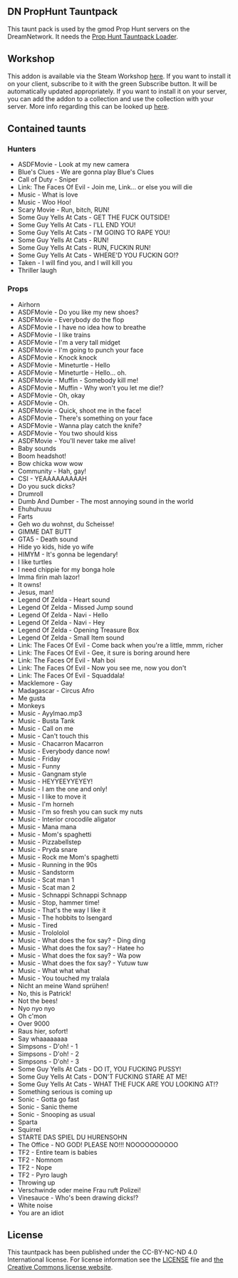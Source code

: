 DN PropHunt Tauntpack
---------------------

This taunt pack is used by the gmod Prop Hunt servers on the DreamNetwork. It needs the [Prop Hunt Tauntpack Loader](https://steamcommunity.com/sharedfiles/filedetails/?id=272852615).

## Workshop

This addon is available via the Steam Workshop [here](https://steamcommunity.com/sharedfiles/filedetails/?id=426548393).
If you want to install it on your client, subscribe to it with the green Subscribe button. It will be automatically updated appropriately.
If you want to install it on your server, you can add the addon to a collection and use the collection with your server. More info regarding this can be looked up [here](http://wiki.garrysmod.com/page/Workshop_for_Dedicated_Servers).

## Contained taunts

### Hunters

* ASDFMovie - Look at my new camera
* Blue's Clues - We are gonna play Blue's Clues
* Call of Duty - Sniper
* Link: The Faces Of Evil - Join me, Link... or else you will die
* Music - What is love
* Music - Woo Hoo!
* Scary Movie - Run, bitch, RUN!
* Some Guy Yells At Cats - GET THE FUCK OUTSIDE!
* Some Guy Yells At Cats - I'LL END YOU!
* Some Guy Yells At Cats - I'M GOING TO RAPE YOU!
* Some Guy Yells At Cats - RUN!
* Some Guy Yells At Cats - RUN, FUCKIN RUN!
* Some Guy Yells At Cats - WHERE'D YOU FUCKIN GO!?
* Taken - I will find you, and I will kill you
* Thriller laugh

### Props

* Airhorn
* ASDFMovie - Do you like my new shoes?
* ASDFMovie - Everybody do the flop
* ASDFMovie - I have no idea how to breathe
* ASDFMovie - I like trains
* ASDFMovie - I'm a very tall midget
* ASDFMovie - I'm going to punch your face
* ASDFMovie - Knock knock
* ASDFMovie - Mineturtle - Hello
* ASDFMovie - Mineturtle - Hello... oh.
* ASDFMovie - Muffin - Somebody kill me!
* ASDFMovie - Muffin - Why won't you let me die!?
* ASDFMovie - Oh, okay
* ASDFMovie - Oh.
* ASDFMovie - Quick, shoot me in the face!
* ASDFMovie - There's something on your face
* ASDFMovie - Wanna play catch the knife?
* ASDFMovie - You two should kiss
* ASDFMovie - You'll never take me alive!
* Baby sounds
* Boom headshot!
* Bow chicka wow wow
* Community - Hah, gay!
* CSI - YEAAAAAAAAAH
* Do you suck dicks?
* Drumroll
* Dumb And Dumber - The most annoying sound in the world
* Ehuhuhuuu
* Farts
* Geh wo du wohnst, du Scheisse!
* GIMME DAT BUTT
* GTA5 - Death sound
* Hide yo kids, hide yo wife
* HIMYM - It's gonna be legendary!
* I like turtles
* I need chippie for my bonga hole
* Imma firin mah lazor!
* It owns!
* Jesus, man!
* Legend Of Zelda - Heart sound
* Legend Of Zelda - Missed Jump sound
* Legend Of Zelda - Navi - Hello
* Legend Of Zelda - Navi - Hey
* Legend Of Zelda - Opening Treasure Box
* Legend Of Zelda - Small Item sound
* Link: The Faces Of Evil - Come back when you're a little, mmm, richer
* Link: The Faces Of Evil - Gee, it sure is boring around here
* Link: The Faces Of Evil - Mah boi
* Link: The Faces Of Evil - Now you see me, now you don't
* Link: The Faces Of Evil - Squaddala!
* Macklemore - Gay
* Madagascar - Circus Afro
* Me gusta
* Monkeys
* Music - Ayylmao.mp3
* Music - Busta Tank
* Music - Call on me
* Music - Can't touch this
* Music - Chacarron Macarron
* Music - Everybody dance now!
* Music - Friday
* Music - Funny
* Music - Gangnam style
* Music - HEYYEEYYEYEY!
* Music - I am the one and only!
* Music - I like to move it
* Music - I'm horneh
* Music - I'm so fresh you can suck my nuts
* Music - Interior crocodile aligator
* Music - Mana mana
* Music - Mom's spaghetti
* Music - Pizzabellstep
* Music - Pryda snare
* Music - Rock me Mom's spaghetti
* Music - Running in the 90s
* Music - Sandstorm
* Music - Scat man 1
* Music - Scat man 2
* Music - Schnappi Schnappi Schnapp
* Music - Stop, hammer time!
* Music - That's the way I like it
* Music - The hobbits to Isengard
* Music - Tired
* Music - Trolololol
* Music - What does the fox say? - Ding ding
* Music - What does the fox say? - Hatee ho
* Music - What does the fox say? - Wa pow
* Music - What does the fox say? - Yutuw tuw
* Music - What what what
* Music - You touched my tralala
* Nicht an meine Wand sprühen!
* No, this is Patrick!
* Not the bees!
* Nyo nyo nyo
* Oh c'mon
* Over 9000
* Raus hier, sofort!
* Say whaaaaaaaa
* Simpsons - D'oh! - 1
* Simpsons - D'oh! - 2
* Simpsons - D'oh! - 3
* Some Guy Yells At Cats - DO IT, YOU FUCKING PUSSY!
* Some Guy Yells At Cats - DON'T FUCKING STARE AT ME!
* Some Guy Yells At Cats - WHAT THE FUCK ARE YOU LOOKING AT!?
* Something serious is coming up
* Sonic - Gotta go fast
* Sonic - Sanic theme
* Sonic - Snooping as usual
* Sparta
* Squirrel
* STARTE DAS SPIEL DU HURENSOHN
* The Office - NO GOD! PLEASE NO!!! NOOOOOOOOOO
* TF2 - Entire team is babies
* TF2 - Nomnom
* TF2 - Nope
* TF2 - Pyro laugh
* Throwing up
* Verschwinde oder meine Frau ruft Polizei!
* Vinesauce - Who's been drawing dicks!?
* White noise
* You are an idiot

## License

This tauntpack has been published under the CC-BY-NC-ND 4.0 International license. For license information see the [LICENSE](LICENSE) file and [the Creative Commons license website](http://creativecommons.org/licenses/by-nc-nd/4.0/).